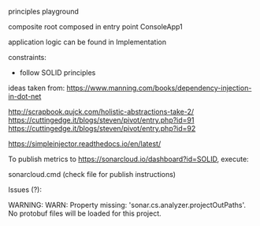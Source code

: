 principles playground

composite root composed in entry point ConsoleApp1

application logic can be found in Implementation

constraints:
- follow SOLID principles

ideas taken from:
https://www.manning.com/books/dependency-injection-in-dot-net

http://scrapbook.qujck.com/holistic-abstractions-take-2/
https://cuttingedge.it/blogs/steven/pivot/entry.php?id=91
https://cuttingedge.it/blogs/steven/pivot/entry.php?id=92

https://simpleinjector.readthedocs.io/en/latest/





To publish metrics to https://sonarcloud.io/dashboard?id=SOLID, execute:

sonarcloud.cmd (check file for publish instructions)



Issues (?):

WARNING: WARN: Property missing: 'sonar.cs.analyzer.projectOutPaths'. No protobuf files will be loaded for this project.
